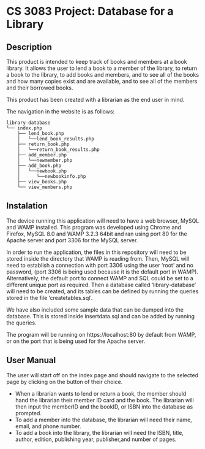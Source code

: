 # CS 3083 Project: Database for a Library 
## Description

This product is intended to keep track of books and members at a book library. It allows the user to lend a book to a member of the library, to return a book to the library, to add books and members, and to see all of the books and how many copies exist and are available, and to see all of the members and their borrowed books. 

This product has been created with a librarian as the end user in mind. 

The navigation in the website is as follows:
```
library-database
└── index.php
    ├── lend_book.php
    │   └──lend_book_results.php
    ├── return_book.php
    │   └──return_book_results.php
    ├── add_member.php
    │   └──newmember.php
    ├── add_book.php
    │   └──newbook.php
    │      └──newbookinfo.php
    ├── view_books.php
    └── view_members.php
```
## Instalation

The device running this application will need to have a web browser, MySQL and WAMP installed. This program was developed using Chrome and Firefox, MySQL 8.0 and WAMP 3.2.3 64bit and ran using port 80 for the Apache server and port 3306 for the MySQL server.  

In order to run the application, the files in this repository will need to be stored inside the directory that WAMP is reading from. Then, MySQL will need to establish a connection with port 3306 using the user ‘root’ and no password, (port 3306 is being used because it is the default port in WAMP). Alternatively, the default port to connect WAMP and SQL could be set to a different unique port as required. Then a database called ‘library-database’ will need to be created, and its tables can be defined by running the queries stored in the file ‘createtables.sql’.

We have also included some sample data that can be dumped into the database. This is stored inside insertdata.sql and can be added by running the queries. 

The program will be running on https://localhost:80 by default from WAMP, or on the port that is being used for the Apache server.


## User Manual 
The user will start off on the index page and should navigate to the selected page by clicking on the button of their choice. 
- When a librarian wants to lend or return a book, the member should hand the librarian their member ID card and the book. The librarian will then input the memberID and the bookID, or ISBN into the database as prompted. 
- To add a member into the database, the librarian will need their name, email, and phone number. 
- To add a book into the library, the librarian will need the ISBN, title, author, edition, publishing year, publisher,and number of pages.



